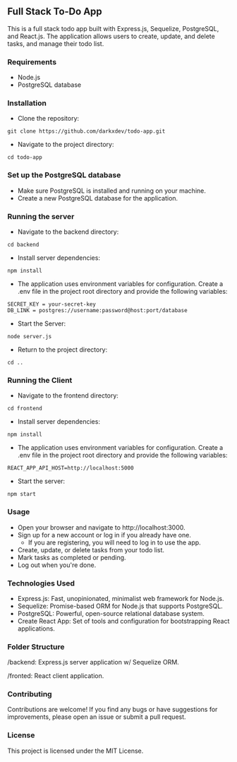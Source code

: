 ## Full Stack To-Do App
This is a full stack todo app built with Express.js, Sequelize, PostgreSQL, and React.js. The application allows users to create, update, and delete tasks, and manage their todo list.

### Requirements
<ul>
  <li>Node.js</li>
  <li>PostgreSQL database</li>
</ul>

### Installation
- Clone the repository:
```
git clone https://github.com/darkxdev/todo-app.git
```
- Navigate to the project directory:
```
cd todo-app
```

### Set up the PostgreSQL database
- Make sure PostgreSQL is installed and running on your machine.
- Create a new PostgreSQL database for the application.

### Running the server
- Navigate to the backend directory:
```
cd backend
```
- Install server dependencies:
```
npm install
```
- The application uses environment variables for configuration. Create a .env file in the project root directory and provide the following variables:
```
SECRET_KEY = your-secret-key
DB_LINK = postgres://username:password@host:port/database
```
- Start the Server:
```
node server.js
```
- Return to the project directory:
```
cd ..
```

### Running the Client
- Navigate to the frontend directory:
```
cd frontend
```
- Install server dependencies:
```
npm install
```
- The application uses environment variables for configuration. Create a .env file in the project root directory and provide the following variables:
```
REACT_APP_API_HOST=http://localhost:5000
```
- Start the server:
```
npm start
```

### Usage
- Open your browser and navigate to http://localhost:3000.
- Sign up for a new account or log in if you already have one.
  - If you are registering, you will need to log in to use the app.
- Create, update, or delete tasks from your todo list.
- Mark tasks as completed or pending.
- Log out when you're done.

### Technologies Used
<ul>
  <li>Express.js: Fast, unopinionated, minimalist web framework for Node.js.</li>
  <li>Sequelize: Promise-based ORM for Node.js that supports PostgreSQL.</li>
  <li>PostgreSQL: Powerful, open-source relational database system.</li>
  <liReact.js: JavaScript library for building user interfaces.></li>
  <li>Create React App: Set of tools and configuration for bootstrapping React applications.</li>
</ul>

### Folder Structure
/backend: Express.js server application w/ Sequelize ORM.

/fronted: React client application.

### Contributing
Contributions are welcome! If you find any bugs or have suggestions for improvements, please open an issue or submit a pull request.

### License
This project is licensed under the MIT License.
